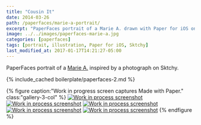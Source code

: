 ```yaml
---
title: "Cousin It"
date: 2014-03-26
path: /paperfaces/marie-a-portrait/
excerpt: "PaperFaces portrait of a Marie A. drawn with Paper for iOS on an iPad."
image: ../../images/paperfaces-marie-a.jpg
categories: [paperfaces]
tags: [portrait, illustration, Paper for iOS, Sktchy]
last_modified_at: 2017-01-17T14:21:27-05:00
---
```


PaperFaces portrait of a [Marie A.](https://sktchy.com/7uxxdC) inspired by a photograph on Sktchy.

{% include_cached boilerplate/paperfaces-2.md %}

{% figure caption:"Work in progress screen captures Made with Paper." class:"gallery-3-col" %}
[![Work in process screenshot](../../images/paperfaces-marie-a-process-1-600.jpg)](../../images/paperfaces-marie-a-process-1-lg.jpg)
[![Work in process screenshot](../../images/paperfaces-marie-a-process-2-600.jpg)](../../images/paperfaces-marie-a-process-2-lg.jpg)
[![Work in process screenshot](../../images/paperfaces-marie-a-process-3-600.jpg)](../../images/paperfaces-marie-a-process-3-lg.jpg)
[![Work in process screenshot](../../images/paperfaces-marie-a-process-4-600.jpg)](../../images/paperfaces-marie-a-process-4-lg.jpg)
[![Work in process screenshot](../../images/paperfaces-marie-a-process-5-600.jpg)](../../images/paperfaces-marie-a-process-5-lg.jpg)
{% endfigure %}
